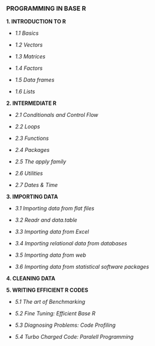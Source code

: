 ### PROGRAMMING IN BASE R


**1. INTRODUCTION TO R**

-    *1.1 Basics*

-    *1.2 Vectors*

-    *1.3 Matrices*

-    *1.4 Factors*

-    *1.5 Data frames*

-    *1.6 Lists*

**2. INTERMEDIATE R**

-    *2.1 Conditionals and Control Flow*

-    *2.2 Loops*

-    *2.3 Functions*

-    *2.4 Packages*

-    *2.5 The apply family*

-    *2.6 Utilities*

-    *2.7 Dates & Time*

**3. IMPORTING DATA**

-    *3.1 Importing data from flat files*

-    *3.2 Readr and data.table*

-    *3.3 Importing data from Excel*

-    *3.4 Importing relational data from databases*

-    *3.5 Importing data from web*

-    *3.6 Importing data from statistical software packages*

**4. CLEANING DATA**

**5. WRITING EFFICIENT R CODES**

-    *5.1 The art of Benchmarking*

-    *5.2 Fine Tuning: Efficient Base R*

-    *5.3 Diagnosing Problems: Code Profiling*

-    *5.4 Turbo Charged Code: Paralell Programming*



